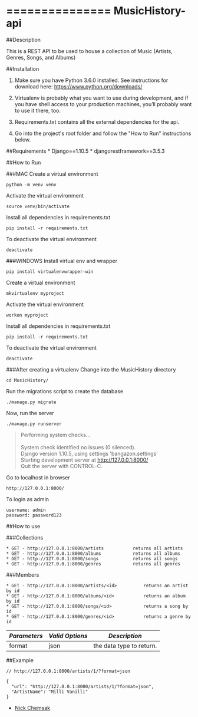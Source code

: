 ===============
MusicHistory-api
===============

##Description

This is a REST API to be used to house a collection of Music (Artists, Genres, Songs, and Albums)

##Installation

1.  Make sure you have Python 3.6.0 installed. See instructions for download here:
    https://www.python.org/downloads/

2.  Virtualenv is probably what you want to use during development, and if you have shell access to your production
    machines, you’ll probably want to use it there, too.

3.  Requirements.txt contains all the external dependencies for the api.

4.  Go into the project's root folder and follow the "How to Run" instructions below.

##Requirements
    * Django==1.10.5
    * djangorestframework==3.5.3

##How to Run

###MAC
Create a virtual environment
```
python -m venv venv
```
Activate the virtual environment
```
source venv/bin/activate
```
Install all dependencies in requirements.txt
```
pip install -r requirements.txt
```
To deactivate the virtual environment
```
deactivate
```

###WINDOWS
Install virtual env and wrapper
```
pip install virtualenvwrapper-win
```
Create a virtual environment
```
mkvirtualenv myproject
```
Activate the virtual environment
```
workon myproject
```
Install all dependencies in requirements.txt
```
pip install -r requirements.txt
```
To deactivate the virtual environment
```
deactivate
```

###After creating a virtualenv
Change into the MusicHistory directory
```
cd MusicHistory/
```
Run the migrations script to create the database
```
./manage.py migrate
```
Now, run the server
```
./manage.py runserver
```
> Performing system checks...<br><br>
> System check identified no issues (0 silenced).<br>
> Django version 1.10.5, using settings 'bangazon.settings'<br>
> Starting development server at http://127.0.0.1:8000/<br>
> Quit the server with CONTROL-C.<br>

Go to localhost in browser
```
http://127.0.0.1:8000/
```
To login as admin
```
username: admin
password: password123
```

##How to use

###Collections
```
* GET - http://127.0.0.1:8000/artists           returns all artists
* GET - http://127.0.0.1:8000/albums            returns all albums
* GET - http://127.0.0.1:8000/songs             returns all songs
* GET - http://127.0.0.1:8000/genres            returns all genres
```

###Members
```
* GET - http://127.0.0.1:8000/artists/<id>          returns an artist by id
* GET - http://127.0.0.1:8000/albums/<id>           returns an album by id
* GET - http://127.0.0.1:8000/songs/<id>            returns a song by id
* GET - http://127.0.0.1:8000/genres/<id>           returns a genre by id
```

| *Parameters* | *Valid Options* | *Description*              |
|------------|---------------|--------------------------|
| format     | json          | the data type to return. |

##Example
```
// http://127.0.0.1:8000/artists/1/?format=json

{
  "url": "http://127.0.0.1:8000/artists/1/?format=json",
  "ArtistName": "Milli Vanilli"
}
```

- [Nick Chemsak](https://github.com/nchemsak)

